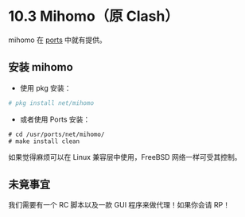 # 10.3 Mihomo（原 Clash）

mihomo 在 [ports](https://www.freshports.org/net/mihomo) 中就有提供。

## 安装 mihomo

- 使用 pkg 安装：

```sh
# pkg install net/mihomo
```

- 或者使用 Ports 安装：

```
# cd /usr/ports/net/mihomo/ 
# make install clean
```

如果觉得麻烦可以在 Linux 兼容层中使用，FreeBSD 网络一样可受其控制。


## 未竟事宜

我们需要有一个 RC 脚本以及一款 GUI 程序来做代理！如果你会请 RP！
